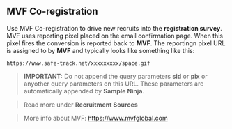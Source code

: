 ## MVF Co-registration

Use MVF Co-registration to drive new recruits into the **registration survey**. MVF uses reporting pixel placed on the email confirmation page. When this pixel fires the conversion is reported back to **MVF**. The reportingn pixel URL is assigned to by **MVF** and typically looks like something like this:

```
https://www.safe-track.net/xxxxxxxxx/space.gif
```

> **IMPORTANT:** Do not append the query parameters **sid** or **pix** or anyother query parameters on this URL. These parameters are automatically appended by **Sample Ninja**.

> Read more under **Recruitment Sources**

> More info about MVF: https://www.mvfglobal.com
